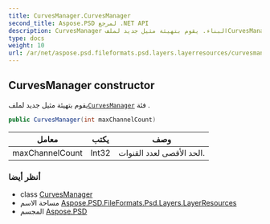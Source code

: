 ```yaml
---
title: CurvesManager.CurvesManager
second_title: Aspose.PSD لمرجع .NET API
description: CurvesManager البناء. يقوم بتهيئة مثيل جديد لملفCurvesManager فئة .
type: docs
weight: 10
url: /ar/net/aspose.psd.fileformats.psd.layers.layerresources/curvesmanager/curvesmanager/
---
```

## CurvesManager constructor

يقوم بتهيئة مثيل جديد لملف[`CurvesManager`](../) فئة .

```csharp
public CurvesManager(int maxChannelCount)
```

| معامل | يكتب | وصف |
| --- | --- | --- |
| maxChannelCount | Int32 | الحد الأقصى لعدد القنوات. |

### أنظر أيضا

* class [CurvesManager](../)
* مساحة الاسم [Aspose.PSD.FileFormats.Psd.Layers.LayerResources](../../curvesmanager/)
* المجسم [Aspose.PSD](../../../)


